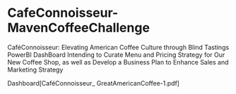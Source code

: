 # CafeConnoisseur-MavenCoffeeChallenge

CaféConnoisseur: Elevating American Coffee Culture through Blind Tastings PowerBI DashBoard Intending to Curate Menu and Pricing Strategy for Our New Coffee Shop, as well as Develop a Business Plan to Enhance Sales and Marketing Strategy

Dashboard[CaféConnoisseur_ GreatAmericanCoffee-1.pdf]
